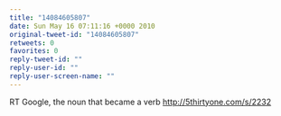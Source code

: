```yaml
---
title: "14084605807"
date: Sun May 16 07:11:16 +0000 2010
original-tweet-id: "14084605807"
retweets: 0
favorites: 0
reply-tweet-id: ""
reply-user-id: ""
reply-user-screen-name: ""
---
```

RT Google, the noun that became a verb http://5thirtyone.com/s/2232
